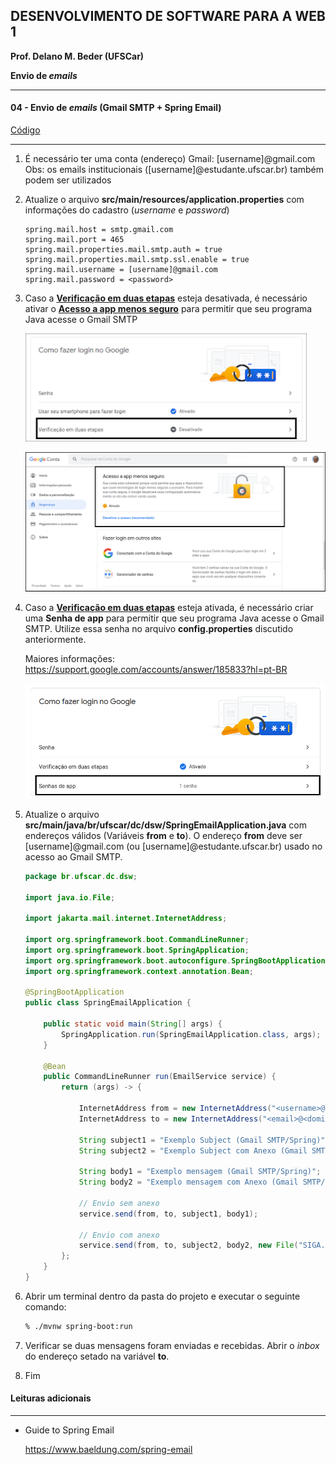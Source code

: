 ## DESENVOLVIMENTO DE SOFTWARE PARA A WEB 1
**Prof. Delano M. Beder (UFSCar)**

**Envio de *emails***

- - -

#### 04 - Envio de *emails* (Gmail SMTP + Spring Email)
[Código](https://github.com/delanobeder/DSW1/blob/master/Mail/SpringEmail)

- - -



1. É necessário ter uma conta (endereço) Gmail: [username]@gmail.com
    Obs: os emails institucionais ([username]@estudante.ufscar.br) também podem ser utilizados 

2. Atualize o arquivo **src/main/resources/application.properties** com informações do cadastro (*username* e *password*)

   ```properties
   spring.mail.host = smtp.gmail.com
   spring.mail.port = 465
   spring.mail.properties.mail.smtp.auth = true
   spring.mail.properties.mail.smtp.ssl.enable = true
   spring.mail.username = [username]@gmail.com
   spring.mail.password = <password>
   ```
   
3. Caso a **<u>Verificação em duas etapas</u>** esteja desativada, é necessário ativar o **<u>Acesso a app menos seguro</u>** para permitir que seu programa Java acesse o Gmail SMTP

    ![verificacao](fig/02-01.png)

    ![settings](fig/02-02.png)    

<div style="page-break-after: always"></div>

4. Caso a **<u>Verificação em duas etapas</u>** esteja ativada, é necessário criar uma **Senha de app** para permitir que seu programa Java acesse o Gmail SMTP. Utilize essa senha no arquivo **config.properties** discutido anteriormente.

    Maiores informações: https://support.google.com/accounts/answer/185833?hl=pt-BR

    ![senha app](fig/02-03.png)

    

5. Atualize o arquivo **src/main/java/br/ufscar/dc/dsw/SpringEmailApplication.java** com endereços válidos (Variáveis **from** e **to**). O endereço **from** deve ser [username]@gmail.com (ou [username]@estudante.ufscar.br) usado no acesso ao Gmail SMTP.

    ```java
    package br.ufscar.dc.dsw;
    
    import java.io.File;
    
    import jakarta.mail.internet.InternetAddress;
    
    import org.springframework.boot.CommandLineRunner;
    import org.springframework.boot.SpringApplication;
    import org.springframework.boot.autoconfigure.SpringBootApplication;
    import org.springframework.context.annotation.Bean;
    
    @SpringBootApplication
    public class SpringEmailApplication {
    
    	public static void main(String[] args) {
    		SpringApplication.run(SpringEmailApplication.class, args);
    	}
    
    	@Bean
    	public CommandLineRunner run(EmailService service) {
    		return (args) -> {
    
                InternetAddress from = new InternetAddress("<username>@gmail.com", "Fulano");
    		    InternetAddress to = new InternetAddress("<email>@<dominio>", "Beltrano");
    					
    			String subject1 = "Exemplo Subject (Gmail SMTP/Spring)";
    			String subject2 = "Exemplo Subject com Anexo (Gmail SMTP/Spring)";
    
    			String body1 = "Exemplo mensagem (Gmail SMTP/Spring)";
    			String body2 = "Exemplo mensagem com Anexo (Gmail SMTP/Spring)";
    
    			// Envio sem anexo
    			service.send(from, to, subject1, body1);
    
    			// Envio com anexo
    			service.send(from, to, subject2, body2, new File("SIGA.pdf"));
    		};
    	}
    }
    ```

6. Abrir um terminal dentro da pasta do projeto e executar o seguinte comando:

    ```sh
    % ./mvnw spring-boot:run
    ```
    
7. Verificar se duas mensagens foram enviadas e recebidas. Abrir o *inbox* do endereço setado na variável **to**. 

8. Fim



#### Leituras adicionais

- - -
- Guide to Spring Email

  https://www.baeldung.com/spring-email